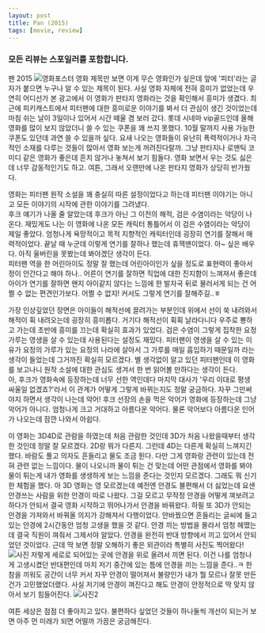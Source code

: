 ```yaml
---
layout: post
title: Pan (2015)
tags: [movie, review] 
---
```

### 모든 리뷰는 스포일러를 포함합니다.

팬 2015 
![영화포스터](https://lh3.googleusercontent.com/-caEAuKZzYpc/Vhe8fZaTB8I/AAAAAAAAAMg/mD-xq4Jg-rg/s512-Ic42/movie_image.jpg)
영화 제목만 보면 이게 무슨 영화인가 싶은데 앞에 '피터'라는 글자가 붙으면 누구나 알 수 있는 제목이 된다. 사실 영화 자체에 전혀 흥미가 없었는데 우연히 어디선가 본 광고에서 이 영화가 판타지 영화라는 것을 확인해서 흥미가 생겼다. 최근에 피키캐스트에서 피터팬에 대한 흥미로운 이야기를 봐서 더 관심이 생긴 것이었는데 마침 쉬는 날이 3일이나 있어서 시간 떼울 겸 보러 갔다. 롯데 시네마 vip골드인데 올해 영화를 많이 보지 않았더니 쓸 수 있는 쿠폰을 꽤 쓰지 못했다. 10월 말까지 사용 가능한 쿠폰도 있던데 과연 쓸 수 있을까 싶다. 요새 나오는 영화들이 유난히 폭력적이거나 자극적인 소재를 다루는 것들이 많아서 영화 보는게 꺼려진다랄까. 그냥 판타지나 로맨틱 코미디 같은 영화가 좋은데 흔치 않거나 놓쳐서 보기 힘들다. 영화 보면서 우는 것도 싫은데 너무 감동적인기도 하고. 여튼, 그래서 오랜만에 나온 판타지 영화가 상당히 반가웠다.  

영화는 피터팬 원작 소설을 꽤 충실히 따른 설정이었다고 하는데 피터팬 이야기는 아니고 모든 이야기의 시작에 관한 이야기를 그려냈다.  
후크 얘기가 나올 줄 알았는데 후크가 아닌 그 이전의 해적, 검은 수염이라는 악당이 나온다. 재밌게도 나는 이 영화에 나온 모든 캐릭터 통틀어서 이 검은 수염이라는 악당이 제일 좋았다. 엄청나게 욕망적이고 목적 지향적인 캐릭터인데 굉장히 연기를 잘해서 매력적이었다. 끝날 때 누군데 이렇게 연기를 잘하나 했는데 휴잭맨이었다. 아~ 싶은 배우다. 아직 울버린을 못봤는데 봐야겠단 생각이 든다.  
피터팬 역을 한 어린아이도 정말 잘 했는데 어린아이인가 싶을 정도로 표현력이 좋아서 정이 안간다고 해야 하나.. 어른이 연기를 잘하면 직업에 대한 진지함이 느껴져서 좋은데 아이가 연기를 잘하면 왠지 아이같지 않다는 느낌에 한 발자국 뒤로 물러서게 되는 건 어쩔 수 없는 편견인가보다. 어쩔 수 없지! 커서도 그렇게 연기를 잘해주길..ㅎ   

가장 인상깊었던 장면은 아이들이 해적선에 끌려가는 부분인데 위에서 선이 쑥 내려와서 해적이 휙 내려오는데 굉장히 흥미롭다. 거기다 해적선이 휙휙 날라다니다 우주로 뿅하고 가는데 초반에 흥미를 끄는데 확실히 효과가 있었다. 검은 수염이 그렇게 집착한 요정 가루는 영생을 살 수 있는데 사용된다는 설정도 재밌다. 피터팬이 영생을 살 수 있는 이유가 요정의 가루가 있는 요정의 나라에 살아서 그 가루를 매일 흡입하기 때문일까 라는 생각이 들었는데 그거까진 확실히 모르겠다. 별 생각없이 알고 있던 피터팬인데 이 영화를 보고나니 원작 소설에 대한 관심도 생겨서 한 번 읽어볼 만하다는 생각이 든다.   
아, 후크가 영화속에 등장하는데 너무 선한 역인데다 마지막 대사가 '우리 이대로 평생 싸울일 없겠죠?'라서 이 관계가 어떻게 그렇게 바뀌는지도 정말 궁금하다. 자꾸 그만써야지 하면서 생각이 나는데 악어! 후크 선장의 손을 먹은 악어가 영화에 등장하는데 그냥 악어가 아니다. 엄청나게 크고 거대하고 아름다운 악어다. 물론 악어보다 아름다운 인어가 나오는데 잠깐 나와서 아쉽다.  

이 영화는 3D4D로 관람을 하였는데 처음 관람한 것인데 3D가 처음 나왔을때부터 생각한 것인데 정말 잘 모르겠다. 2D랑 뭐가 다른지. 그런데 4D는 다른게 확실히 느껴지긴 했다. 바람도 풀고 의자도 흔들리고 물도 조금 튄다. 다만 그게 영화랑 관련이 있는데 전혀 관련 없는 느낌이다. 물이 나오니까 물이 튀는 건 맞는데 어떤 관점에서 영화를 봐야 물이 튀는게 내가 영화를 생생하게 보는 느낌을 준다는 것인지 모르겠다. 그래도 뭐 신기한 체험을 했다. 아 3D 영화는 영 모르겠는데 예전엔 안경도 불편해서 더 싫었는데 요샌 안경쓰는 사람을 위한 안경이 따로 나왔다. 그걸 모르고 무작정 안경을 어떻게 껴보려고 하다가 안되서 결국 영화 시작하고 뛰어나가서 안경을 바꿔왔다. 하필 또 3D가 안되는 안경을 가져와서 바꿔올 의지가 강해져서 다행이었다. 안바꿨으면 흔들리는 글씨에 들고있는 안경에 2시간동안 엄청 고생을 했을 것 같다. 안경 끼는 방법을 몰라서 엄청 헤맸는데 결국 직원이 껴줘서 그제서야 알았다. 안경을 완전히 반대 방향에서 끼고 있어서 안되었던 것이었다. 근데 딱 보면 정말 오해하기 좋은 외관이라 특별히 사진도 찍어왔다!
![사진](https://lh3.googleusercontent.com/-f7CXUyZ8Il4/Vhen_vSHI3I/AAAAAAAAANc/cdvq49AKP3o/s512-Ic42/upload_-1.jpg)
저렇게 세로로 되어있는 곳에 안경을 위로 올려서 끼면 된다. 이건 나를 엄청나게 고생시켰던 반대편인데 마치 저기 중간에 있는 틈에 안경을 끼는 느낌을 준다..ㅋ 한참을 끼워도 공간이 너무 커서 자꾸 안경이 떨어져서 불량인가 내가 뭘 모르나 잘못 만든건가 고민했었더랬다. 사실 저기에 안경이 껴진다고 해도 안경이 안정적으로 딱 맞지 않아서 보기 힘들어진다.
![사진2](https://lh3.googleusercontent.com/-oKZFrluxsnY/Vhen-fGYGII/AAAAAAAAALc/XqipO__V6Cc/s512-Ic42/upload_-1.jpg)

여튼 세상은 점점 더 좋아지고 있다. 불편하다 싶었던 것들이 하나둘씩 개선이 되는거 보면 아주 먼 미래가 되면 어떨까 가끔은 궁금해진다.   